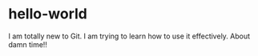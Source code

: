 # hello-world
I am totally new to Git.  I am trying to learn how to use it effectively.  About damn time!!
